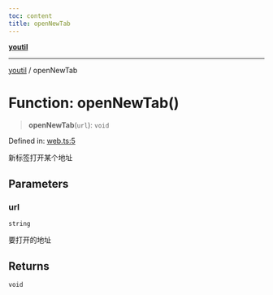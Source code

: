 ```yaml
---
toc: content
title: openNewTab
---
```

[**youtil**](../README.md)

***

[youtil](../globals.md) / openNewTab

# Function: openNewTab()

> **openNewTab**(`url`): `void`

Defined in: [web.ts:5](https://github.com/sxei/youtil/blob/694ab8493a838606110abf86b5e5d35bb7326cbe/src/web.ts#L5)

新标签打开某个地址

## Parameters

### url

`string`

要打开的地址

## Returns

`void`
